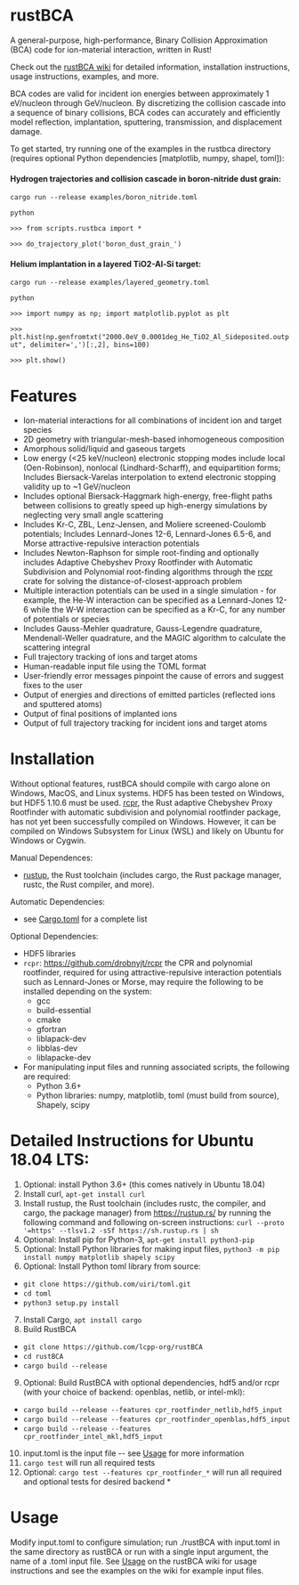 # rustBCA

A general-purpose, high-performance, Binary Collision Approximation (BCA) code for ion-material interaction, written in Rust!

Check out the [rustBCA wiki](https://github.com/lcpp-org/RustBCA/wiki) for detailed information, installation instructions, usage instructions, examples, and more.

BCA codes are valid for incident ion energies between approximately 1 eV/nucleon  through GeV/nucleon. By discretizing the collision cascade into a sequence of binary collisions, BCA codes can accurately and efficiently model reflection, implantation, sputtering, transmission, and displacement damage.

To get started, try running one of the examples in the rustbca directory (requires optional Python dependencies [matplotlib, numpy, shapel, toml]):

#### Hydrogen trajectories and collision cascade in boron-nitride dust grain:

`cargo run --release examples/boron_nitride.toml`

`python`

`>>> from scripts.rustbca import *`

`>>> do_trajectory_plot('boron_dust_grain_')`

#### Helium implantation in a layered TiO2-Al-Si target:

`cargo run --release examples/layered_geometry.toml`

`python`

`>>> import numpy as np; import matplotlib.pyplot as plt`

`>>> plt.hist(np.genfromtxt("2000.0eV_0.0001deg_He_TiO2_Al_Sideposited.output", delimiter=',')[:,2], bins=100)`

`>>> plt.show()`

# Features

* Ion-material interactions for all combinations of incident ion and target species
* 2D geometry with triangular-mesh-based inhomogeneous composition
* Amorphous solid/liquid and gaseous targets
* Low energy (<25 keV/nucleon) electronic stopping modes include local (Oen-Robinson), nonlocal (Lindhard-Scharff), and equipartition forms; Includes Biersack-Varelas interpolation to extend electronic stopping validity up to ~1 GeV/nucleon
* Includes optional Biersack-Haggmark high-energy, free-flight paths between collisions to greatly speed up high-energy simulations by neglecting very small angle scattering
* Includes Kr-C, ZBL, Lenz-Jensen, and Moliere screened-Coulomb potentials; Includes Lennard-Jones 12-6, Lennard-Jones 6.5-6, and Morse attractive-repulsive interaction potentials
* Includes Newton-Raphson for simple root-finding and optionally includes Adaptive Chebyshev Proxy Rootfinder with Automatic Subdivision and Polynomial root-finding algorithms through the [rcpr](https://github.com/drobnyjt/rcpr) crate for solving the distance-of-closest-approach problem
* Multiple interaction potentials can be used in a single simulation - for example, the He-W interaction can be specified as a Lennard-Jones 12-6 while the W-W interaction can be specified as a Kr-C, for any number of potentials or species
* Includes Gauss-Mehler quadrature, Gauss-Legendre quadrature, Mendenall-Weller quadrature, and the MAGIC algorithm to calculate the scattering integral
* Full trajectory tracking of ions and target atoms
* Human-readable input file using the TOML format
* User-friendly error messages pinpoint the cause of errors and suggest fixes to the user
* Output of energies and directions of emitted particles (reflected ions and sputtered atoms)
* Output of final positions of implanted ions
* Output of full trajectory tracking for incident ions and target atoms

# Installation

Without optional features, rustBCA should compile with cargo alone on Windows, MacOS, and Linux systems. HDF5 has been tested on Windows, but HDF5 1.10.6 must be used. [rcpr](https://github.com/drobnyjt/rcpr), the Rust adaptive Chebyshev Proxy Rootfinder with automatic subdivision and polynomial rootfinder package, has not yet been successfully compiled on Windows. However, it can be compiled on Windows Subsystem for Linux (WSL) and likely on Ubuntu for Windows or Cygwin.

Manual Dependences:
* [rustup](https://rustup.rs), the Rust toolchain (includes cargo, the Rust package manager, rustc, the Rust compiler, and more).

Automatic Dependencies:
* see [Cargo.toml](https://github.com/lcpp-org/RustBCA/blob/master/Cargo.toml) for a complete list

Optional Dependencies:
* HDF5 libraries
* `rcpr`: https://github.com/drobnyjt/rcpr the CPR and polynomial rootfinder, required for using attractive-repulsive interaction potentials such as Lennard-Jones or Morse, may require the following to be installed depending on the system:
  * gcc
  * build-essential
  * cmake
  * gfortran
  * liblapack-dev
  * libblas-dev
  * liblapacke-dev
* For manipulating input files and running associated scripts, the following are required:
  * Python 3.6+
  * Python libraries: numpy, matplotlib, toml (must build from source),  Shapely, scipy

# Detailed Instructions for Ubuntu 18.04 LTS:
1. Optional: install Python 3.6+ (this comes natively in Ubuntu 18.04)
2. Install curl, `apt-get install curl`
3. Install rustup, the Rust toolchain (includes rustc, the compiler, and cargo, the package manager) from https://rustup.rs/ by running the following command and following on-screen instructions: `curl --proto '=https' --tlsv1.2 -sSf https://sh.rustup.rs | sh`
4. Optional: Install pip for Python-3, `apt-get install python3-pip`
5. Optional: Install Python libraries for making input files, `python3 -m pip install numpy matplotlib shapely scipy`
6. Optional: Install Python toml library from source:
- `git clone https://github.com/uiri/toml.git`
- `cd toml`
- `python3 setup.py install`
7. Install Cargo, `apt install cargo`
8. Build RustBCA
- `git clone https://github.com/lcpp-org/rustBCA`
- `cd rustBCA`
- `cargo build --release`
9. Optional: Build RustBCA with optional dependencies, hdf5 and/or rcpr (with your choice of backend: openblas, netlib, or intel-mkl):
 - `cargo build --release --features cpr_rootfinder_netlib,hdf5_input`
 - `cargo build --release --features cpr_rootfinder_openblas,hdf5_input`
 - `cargo build --release --features cpr_rootfinder_intel_mkl,hdf5_input`
10. input.toml is the input file -- see [Usage](https://github.com/lcpp-org/RustBCA/wiki/Usage,-Input-File,-and-Output-Files) for more information
11. `cargo test` will run all required tests
12. Optional: `cargo test --features cpr_rootfinder_*` will run all required and optional tests for desired backend *

# Usage

Modify input.toml to configure simulation; run ./rustBCA with input.toml in the same directory as rustBCA or run with a single input argument, the name of a .toml input file. See [Usage](https://github.com/lcpp-org/RustBCA/wiki/Usage,-Input-File,-and-Output-Files) on the rustBCA wiki for usage instructions and see the examples on the wiki for example input files.

